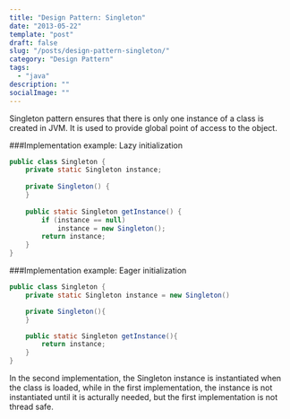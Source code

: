 ```yaml
---
title: "Design Pattern: Singleton"
date: "2013-05-22"
template: "post"
draft: false
slug: "/posts/design-pattern-singleton/"
category: "Design Pattern"
tags:
  - "java"
description: ""
socialImage: ""
---
```


Singleton pattern ensures that there is only one instance of a class is created
in JVM. It is used to provide global point of access to the object.

###Implementation example: Lazy initialization
```java
public class Singleton {
    private static Singleton instance;
    
    private Singleton() {
    }
    
    public static Singleton getInstance() {
        if (instance == null)
            instance = new Singleton();
        return instance;
    }
}
```

###Implementation example: Eager initialization
```java
public class Singleton {
    private static Singleton instance = new Singleton()

    private Singleton(){
    }

    public static Singleton getInstance(){
        return instance;
    }
}
```

In the second implementation, the Singleton instance is instantiated when the 
class is loaded, while in the first implementation, the instance is not instantiated until
it is acturally needed, but the first implementation is not thread safe.
